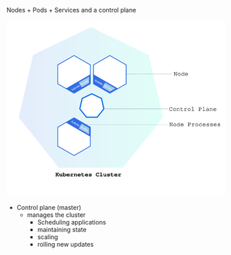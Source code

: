 
Nodes + Pods + Services and a control plane

![Cluster](../assets/module_01_cluster.svg "Cluster")

- Control plane (master)
    - manages the cluster
        - Scheduling applications
        - maintaining state
        - scaling
        - rolling new updates
        